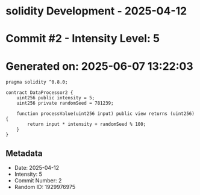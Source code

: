﻿# solidity Development - 2025-04-12
# Commit #2 - Intensity Level: 5
# Generated on: 2025-06-07 13:22:03
```solidity
pragma solidity ^0.8.0;

contract DataProcessor2 {
    uint256 public intensity = 5;
    uint256 private randomSeed = 781239;

    function processValue(uint256 input) public view returns (uint256) {
        return input * intensity + randomSeed % 100;
    }
}
```
## Metadata
- Date: 2025-04-12
- Intensity: 5
- Commit Number: 2
- Random ID: 1929976975
